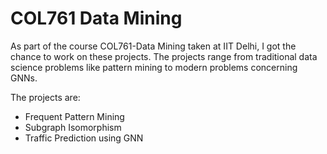 # COL761 Data Mining

As part of the course COL761-Data Mining taken at IIT Delhi, I got the chance to work on these projects. The projects range from traditional data science problems like pattern mining to modern problems concerning GNNs. <br>

The projects are:
<ul>
  <li>Frequent Pattern Mining</li>
  <li>Subgraph Isomorphism</li>
  <li>Traffic Prediction using GNN</li>
</ul>
